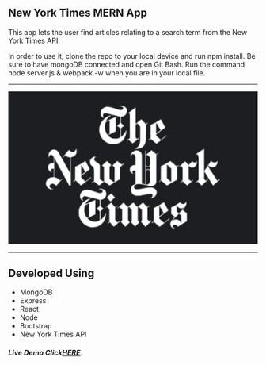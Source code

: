<h2>New York Times MERN App</h2>

This app lets the user find articles relating to a search term from the New York Times API.

In order to use it, clone the repo to your local device and run npm install. Be sure to have mongoDB connected and open Git Bash. Run the command node server.js & webpack -w when you are in your local file.

<hr>
<img src="./public/images/nyt.png" alt = "nyt">
<hr>
<h2>Developed Using</h2>

<ul>
<li>MongoDB</li>
<li>Express</li>
<li>React</li>
<li>Node</li>
<li>Bootstrap</li>
<li>New York Times API</li>
</ul>

<h6><strong>Live Demo Click<a href = "https://limitless-atoll-22191.herokuapp.com/#/?_k=pod7yd" target ="_blank">HERE</a></strong>.</h6>
